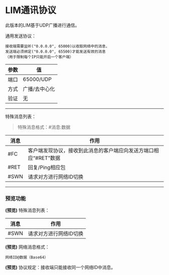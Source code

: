 # LIM通讯协议

此版本的LIM基于UDP广播进行通信。

通用发送协议：
```text
接收端需要监听("0.0.0.0", 65000)以收取网络中的消息，
发送端必须绑定("0.0.0.0", 65500)才能发送有效的消息
（用于限制每个IP只能开启一个客户端）
```


| 参数 | 值 |
| --- | --- |
| 端口 | 65000/UDP |
| 方式 | 广播/去中心化 |
| 验证 | 无 |

--- 

特殊消息列表：

> 特殊消息格式：#消息:数据

| 消息 | 作用 |
| --- | --- |
| #FC | 客户端发现协议，接收到此消息的客户端应向发送方端口相应“#RET”数据 |
| #RET | 回复/Ping相应包 |
| #SWN | 请求对方进行网络ID切换 |

---

### 预览功能

**(预览)** 特殊消息列表：

| 消息 | 作用 |
| --- | --- |
| #SWN | 请求对方进行网络ID切换 |


**(预览)** 网络消息格式：

```text
网络ID@数据（Base64）
```

**(预览)** 协议规定：接收端只能接收同一个网络ID中消息。




